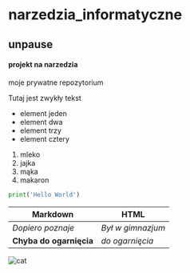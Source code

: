 # narzedzia_informatyczne
## unpause
#### projekt na narzedzia
moje prywatne repozytorium

Tutaj jest zwykły tekst

- element jeden
- element dwa
- element trzy
- element cztery

1. mleko
2. jajka
3. mąka
4. makaron

``` python
print('Hello World')
```

|   Markdown   | HTML |
|--------------|---------------|
| *Dopiero poznaje* | *Był w gimnazjum* | \
| **Chyba do ogarnięcia** | _do ogarnięcia_ | \

![cat](https://github.com/przemekdomagala/narzedzia_informatyczne/blob/main/animals/cat.jpg)
